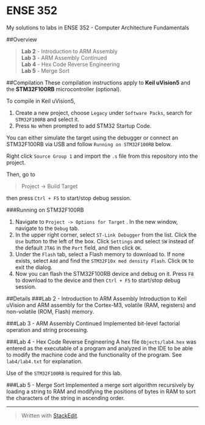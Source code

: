 # ENSE 352
My solutions to labs in ENSE 352 - Computer Architecture Fundamentals

##Overview
>**Lab 2** - Introduction to ARM Assembly  
>**Lab 3** - ARM Assembly Continued  
>**Lab 4** - Hex Code Reverse Engineering  
>**Lab 5** - Merge Sort  

##Compilation
These compilation instructions apply to **Keil uVision5** and the **STM32F100RB** microcontroller (optional).

To compile in Keil uVision5, 

1. Create a new project, choose `Legacy` under `Software Packs`, search for `STM32F100RB` and select it.
2. Press `No` when prompted to add STM32 Startup Code.

You can either simulate the target using the debugger or connect an STM32F100RB via USB and follow `Running on STM32F100RB` below.

Right click `Source Group 1` and import the `.s` file from this repository into the project.

Then, go to
>Project -> Build Target

then press `Ctrl + F5` to start/stop debug session.

###Running on STM32F100RB
 1. Navigate to `Project -> Options for Target` . In the new window, navigate to the `Debug` tab.
 2. In the upper right corner, select `ST-Link Debugger` from the list. Click the `Use` button to the left of the box. Click `Settings` and select `SW` instead of the default `JTAG` in the `Port` field, and then click `OK`.
 3. Under the `Flash` tab, select a Flash memory to download to. If none exists, select `Add` and find the `STM32F10x med density Flash`. Click `OK` to exit the dialog.
 4. Now you can flash the STM32F100RB device and debug on it. Press `F8` to download to the device and then `Ctrl + F5` to start/stop debug session.

##Details
###Lab 2 - Introduction to ARM Assembly
Introduction to Keil uVision and ARM assembly for the Cortex-M3, volatile (RAM, registers) and non-volatile (ROM, Flash) memory.

###Lab 3 - ARM Assembly Continued
Implemented bit-level factorial operation and string processing.

###Lab 4 - Hex Code Reverse Engineering
A hex file `Objects/lab4.hex` was entered as the executable of a program and analyzed in the IDE to be able to modify the machine code and the functionality of the program. See `lab4/lab4.txt` for explanation.

Use of the `STM32F100RB` is required for this lab.  

###Lab 5 - Merge Sort
Implemented a merge sort algorithm recursively by loading a string to RAM and modifying the positions of bytes in RAM to sort the characters of the string in ascending order.  

---
> Written with [StackEdit](https://stackedit.io/).